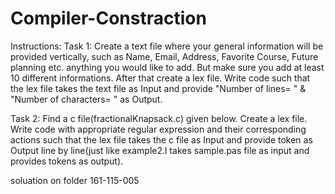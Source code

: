 # Compiler-Constraction

Instructions:
Task 1:
Create a text file where your general information will be provided vertically, such as Name, Email, Address, Favorite Course, Future planning etc. anything you would like to add. But make sure you add at least 10 different informations.
After that create a lex file. Write code such that the lex file takes the text file as Input and provide "Number of lines= " & "Number of characters= " as Output.

Task 2:
Find a c file(fractionalKnapsack.c) given below.
Create a lex file. Write code with appropriate regular expression and their corresponding actions such that the lex file takes the c file as Input and provide token as Output line by line(just like example2.l takes sample.pas file as input and provides tokens as output).

soluation on folder 161-115-005
